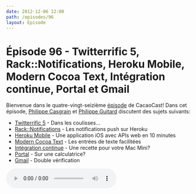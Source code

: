 ```yaml
---
date: 2012-12-06 12:00
path: /episodes/96
layout: Episode
---
```

# Épisode 96 - Twitterrific 5, Rack::Notifications, Heroku Mobile, Modern Cocoa Text, Intégration continue, Portal et Gmail
<p>Bienvenue dans le quatre-vingt-seizième <a href="https://archive.org/download/cacaocast/cacaocast_96.mp3" title="CocoaCast Cacao Episode 96">épisode</a> de CacaoCast! Dans cet épisode, <a href="http://www.twitter.com/philippec" title="Philippe Casgrain sur Twitter">Philippe Casgrain</a> et <a href="http://www.twitter.com/philippeguitard" title="Philippe Guitard sur Twitter">Philippe Guitard</a> discutent des sujets suivants:</p>
<ul><li><a href="http://furbo.org/2012/12/06/behind-the-app-twitterrific-5/" title="Twitterrific 5">Twitterrific 5</a> - Dans les coulisses…</li>
<li><a href="https://github.com/mattt/rack-push-notification" title="Rack::Notifications">Rack::Notifications</a> - Les notifications push sur Heroku</li>
<li><a href="http://mobile.heroku.com" title="Heroku Mobile">Heroku Mobile</a> - Une application iOS avec APIs web en 10 minutes</li>
<li><a href="http://nearthespeedoflight.com/article/modern_cocoa_text_and_a_shell_written_for_cocoa" title="Modern Cocoa Text">Modern Cocoa Text</a> - Les entrées de texte facilitées</li>
<li><a href="https://gist.github.com/4033966" title="Intégration continue">Intégration continue</a> - Une recette pour votre Mac Mini?</li>
<li><a href="http://kotaku.com/5965527/portal-on-a-ti-calculator-aka-thing-52-i-wish-i-had-when-i-was-in-high-school" title="Portal">Portal</a> - Sur une calculatrice?</li>
<li><a href="https://support.google.com/accounts/bin/answer.py?hl=fr&amp;answer=180744" title="Gmail">Gmail</a> - Double vérification</li>
</ul>
<p><audio controls><source src="https://archive.org/download/cacaocast/cacaocast_96.mp3" type="audio/mpeg"><source src="https://archive.org/download/cacaocast/cacaocast_96.mp3" type="audio/mp4">Votre navigateur ne supporte pas l'élément audio / Your browser does not support the audio element.</audio></p>
